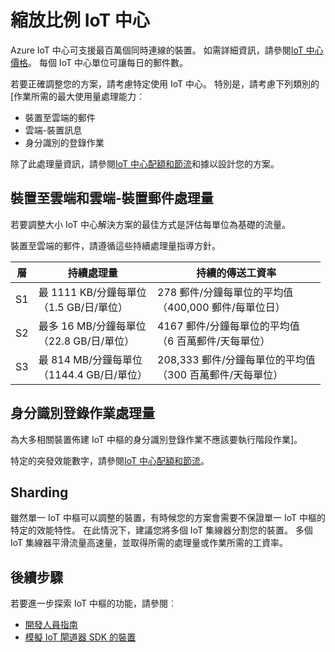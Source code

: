 <properties
 pageTitle="按比例縮放的 azure IoT 中心 |Microsoft Azure"
 description="說明如何不按比例縮放 Azure IoT 中心。"
 services="iot-hub"
 documentationCenter=""
 authors="fsautomata"
 manager="timlt"
 editor=""/>

<tags
 ms.service="iot-hub"
 ms.devlang="na"
 ms.topic="article"
 ms.tgt_pltfrm="na"
 ms.workload="na"
 ms.date="09/19/2016"
 ms.author="elioda"/>

# <a name="scaling-iot-hub"></a>縮放比例 IoT 中心

Azure IoT 中心可支援最百萬個同時連線的裝置。 如需詳細資訊，請參閱[IoT 中心價格][lnk-pricing]。 每個 IoT 中心單位可讓每日的郵件數。

若要正確調整您的方案，請考慮特定使用 IoT 中心。 特別是，請考慮下列類別的 [作業所需的最大使用量處理能力︰

* 裝置至雲端的郵件
* 雲端-裝置訊息
* 身分識別的登錄作業

除了此處理量資訊，請參閱[IoT 中心配額和節流][]和據以設計您的方案。

## <a name="device-to-cloud-and-cloud-to-device-message-throughput"></a>裝置至雲端和雲端-裝置郵件處理量

若要調整大小 IoT 中心解決方案的最佳方式是評估每單位為基礎的流量。

裝置至雲端的郵件，請遵循這些持續處理量指導方針。

| 層 | 持續處理量 | 持續的傳送工資率 |
| ---- | -------------------- | ------------------- |
| S1 | 最 1111 KB/分鐘每單位<br/>（1.5 GB/日/單位） | 278 郵件/分鐘每單位的平均值<br/>（400,000 郵件/每單位日） |
| S2 | 最多 16 MB/分鐘每單位<br/>（22.8 GB/日/單位） | 4167 郵件/分鐘每單位的平均值<br/>（6 百萬郵件/天每單位） |
| S3 | 最 814 MB/分鐘每單位<br/>（1144.4 GB/日/單位） | 208,333 郵件/分鐘每單位的平均值<br/>（300 百萬郵件/天每單位） |

## <a name="identity-registry-operation-throughput"></a>身分識別登錄作業處理量

為大多相關裝置佈建 IoT 中樞的身分識別登錄作業不應該要執行階段作業]。

特定的突發效能數字，請參閱[IoT 中心配額和節流][]。

## <a name="sharding"></a>Sharding

雖然單一 IoT 中樞可以調整的裝置，有時候您的方案會需要不保證單一 IoT 中樞的特定的效能特性。 在此情況下，建議您將多個 IoT 集線器分割您的裝置。 多個 IoT 集線器平滑流量高速量，並取得所需的處理量或作業所需的工資率。

## <a name="next-steps"></a>後續步驟

若要進一步探索 IoT 中樞的功能，請參閱︰

- [開發人員指南][lnk-devguide]
- [模擬 IoT 閘道器 SDK 的裝置][lnk-gateway]

[lnk-pricing]: https://azure.microsoft.com/pricing/details/iot-hub
[IoT 中心配額和節流]: iot-hub-devguide-quotas-throttling.md

[lnk-devguide]: iot-hub-devguide.md
[lnk-gateway]: iot-hub-linux-gateway-sdk-simulated-device.md

